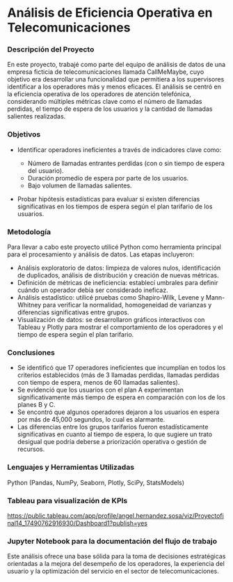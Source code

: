# Análisis de Eficiencia Operativa en Telecomunicaciones

### Descripción del Proyecto
En este proyecto, trabajé como parte del equipo de análisis de datos de una empresa ficticia de telecomunicaciones llamada CallMeMaybe, cuyo objetivo era desarrollar una funcionalidad que permitiera a los supervisores identificar a los operadores más y menos eficaces. El análisis se centró en la eficiencia operativa de los operadores de atención telefónica, considerando múltiples métricas clave como el número de llamadas perdidas, el tiempo de espera de los usuarios y la cantidad de llamadas salientes realizadas.

### Objetivos
* Identificar operadores ineficientes a través de indicadores clave como:
    * Número de llamadas entrantes perdidas (con o sin tiempo de espera del usuario).
    * Duración promedio de espera por parte de los usuarios.
    * Bajo volumen de llamadas salientes.

* Probar hipótesis estadísticas para evaluar si existen diferencias significativas en los tiempos de espera según el plan tarifario de los usuarios.

### Metodología
Para llevar a cabo este proyecto utilicé Python como herramienta principal para el procesamiento y análisis de datos. Las etapas incluyeron:

   * Análisis exploratorio de datos: limpieza de valores nulos, identificación de duplicados, análisis de distribución y creación de nuevas métricas.
   *  Definición de métricas de ineficiencia: establecí umbrales para definir cuándo un operador debía ser considerado ineficaz.
   * Análisis estadístico: utilicé pruebas como Shapiro-Wilk, Levene y Mann-Whitney para verificar la normalidad, homogeneidad de varianzas y diferencias significativas entre grupos.
   * Visualización de datos: se desarrollaron gráficos interactivos con Tableau y Plotly para mostrar el comportamiento de los operadores y el tiempo de espera según el plan tarifario.

### Conclusiones
* Se identificó que 17 operadores ineficientes que incumplían en todos los criterios establecidos (más de 3 llamadas perdidas, llamadas perdidas con tiempo de espera, menos de 60 llamadas salientes).
* Se evidenció que los usuarios con el plan A experimentan significativamente más tiempo de espera en comparación con los de los planes B y C.
* Se encontró que algunos operadores dejaron a los usuarios en espera por más de 45,000 segundos, lo cual es alarmante.
* Las diferencias entre los grupos tarifarios fueron estadísticamente significativas en cuanto al tiempo de espera, lo que sugiere un trato desigual que podría deberse a priorización operativa o gestión de recursos.

### Lenguajes y Herramientas Utilizadas
Python (Pandas, NumPy, Seaborn, Plotly, SciPy, StatsModels)

### Tableau para visualización de KPIs
https://public.tableau.com/app/profile/angel.hernandez.sosa/viz/Proyectofinal14_17490762916930/Dashboard1?publish=yes

### Jupyter Notebook para la documentación del flujo de trabajo

Este análisis ofrece una base sólida para la toma de decisiones estratégicas orientadas a la mejora del desempeño de los operadores, la experiencia del usuario y la optimización del servicio en el sector de telecomunicaciones.
